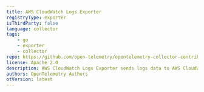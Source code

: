 ```yaml
---
title: AWS CloudWatch Logs Exporter
registryType: exporter
isThirdParty: false
language: collector
tags:
    - go
    - exporter
    - collector
repo: https://github.com/open-telemetry/opentelemetry-collector-contrib/tree/main/exporter/awscloudwatchlogsexporter
license: Apache 2.0
description: AWS CloudWatch Logs Exporter sends logs data to AWS CloudWatch Logs
authors: OpenTelemetry Authors
otVersion: latest
---
```

